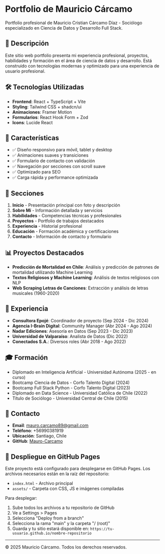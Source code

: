 # Portfolio de Mauricio Cárcamo

Portfolio profesional de Mauricio Cristian Cárcamo Díaz - Sociólogo especializado en Ciencia de Datos y Desarrollo Full Stack.

## 🚀 Descripción

Este sitio web portfolio presenta mi experiencia profesional, proyectos, habilidades y formación en el área de ciencia de datos y desarrollo. Está construido con tecnologías modernas y optimizado para una experiencia de usuario profesional.

## 🛠️ Tecnologías Utilizadas

- **Frontend**: React + TypeScript + Vite
- **Styling**: Tailwind CSS + shadcn/ui
- **Animaciones**: Framer Motion
- **Formularios**: React Hook Form + Zod
- **Icons**: Lucide React

## 📱 Características

- ✅ Diseño responsivo para móvil, tablet y desktop
- ✅ Animaciones suaves y transiciones
- ✅ Formulario de contacto con validación
- ✅ Navegación por secciones con scroll suave
- ✅ Optimizado para SEO
- ✅ Carga rápida y performance optimizada

## 🔗 Secciones

1. **Inicio** - Presentación principal con foto y descripción
2. **Sobre Mí** - Información detallada y servicios
3. **Habilidades** - Competencias técnicas y profesionales
4. **Proyectos** - Portfolio de trabajos destacados
5. **Experiencia** - Historial profesional
6. **Educación** - Formación académica y certificaciones
7. **Contacto** - Información de contacto y formulario

## 📊 Proyectos Destacados

- **Predicción de Mortalidad en Chile**: Análisis y predicción de patrones de mortalidad utilizando Machine Learning
- **Textos Religiosos y Machine Learning**: Análisis de textos religiosos con NLP
- **Web Scraping Letras de Canciones**: Extracción y análisis de letras musicales (1960-2020)

## 🎯 Experiencia

- **Consultora Epojé**: Coordinador de proyecto (Sep 2024 - Dic 2024)
- **Agencia I-Brain Digital**: Community Manager (Abr 2024 - Ago 2024)
- **Nadar Ediciones**: Asesoría en Datos (Sep 2023 - Dic 2023)
- **Universidad de Valparaíso**: Analista de Datos (Dic 2022)
- **Conectados S.A.**: Diversos roles (Abr 2018 - Ago 2022)

## 🎓 Formación

- Diplomado en Inteligencia Artificial - Universidad Autónoma (2025 - en curso)
- Bootcamp Ciencia de Datos - Corfo Talento Digital (2024)
- Bootcamp Full Stack Python - Corfo Talento Digital (2023)
- Diplomado en Data Science - Universidad Católica de Chile (2022)
- Título de Sociólogo - Universidad Central de Chile (2015)

## 📧 Contacto

- **Email**: mauro.carcamo89@gmail.com
- **Teléfono**: +56990381919
- **Ubicación**: Santiago, Chile
- **GitHub**: [Mauro-Carcamo](https://github.com/Mauro-Carcamo)

## 🚀 Despliegue en GitHub Pages

Este proyecto está configurado para desplegarse en GitHub Pages. Los archivos necesarios están en la raíz del repositorio:

- `index.html` - Archivo principal
- `assets/` - Carpeta con CSS, JS e imágenes compiladas

Para desplegar:
1. Sube todos los archivos a tu repositorio de GitHub
2. Ve a Settings > Pages
3. Selecciona "Deploy from a branch"
4. Selecciona la rama "main" y la carpeta "/ (root)"
5. Guarda y tu sitio estará disponible en: `https://tu-usuario.github.io/nombre-repositorio`

---

© 2025 Mauricio Cárcamo. Todos los derechos reservados.